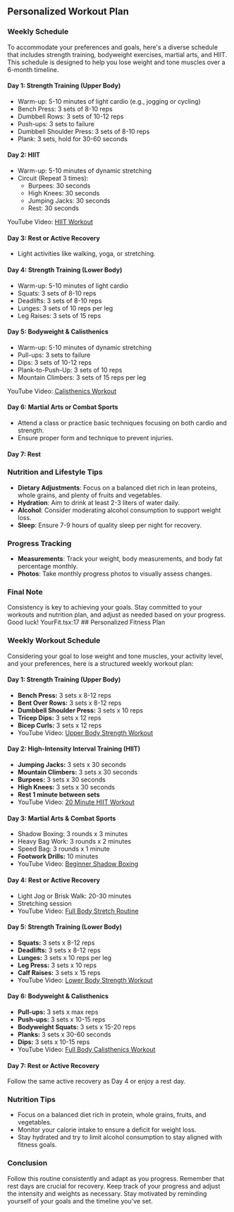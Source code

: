 ## Personalized Workout Plan

### Weekly Schedule

To accommodate your preferences and goals, here's a diverse schedule that includes strength training, bodyweight exercises, martial arts, and HIIT. This schedule is designed to help you lose weight and tone muscles over a 6-month timeline.

#### Day 1: Strength Training (Upper Body)

- Warm-up: 5-10 minutes of light cardio (e.g., jogging or cycling)
- Bench Press: 3 sets of 8-10 reps
- Dumbbell Rows: 3 sets of 10-12 reps
- Push-ups: 3 sets to failure
- Dumbbell Shoulder Press: 3 sets of 8-10 reps
- Plank: 3 sets, hold for 30-60 seconds

#### Day 2: HIIT

- Warm-up: 5-10 minutes of dynamic stretching
- Circuit (Repeat 3 times):
  - Burpees: 30 seconds
  - High Knees: 30 seconds
  - Jumping Jacks: 30 seconds
  - Rest: 30 seconds

YouTube Video: [HIIT Workout](https://www.youtube.com/watch?v=ml6cT4AZdqI)

#### Day 3: Rest or Active Recovery

- Light activities like walking, yoga, or stretching.

#### Day 4: Strength Training (Lower Body)

- Warm-up: 5-10 minutes of light cardio
- Squats: 3 sets of 8-10 reps
- Deadlifts: 3 sets of 8-10 reps
- Lunges: 3 sets of 10 reps per leg
- Leg Raises: 3 sets of 15 reps

#### Day 5: Bodyweight & Calisthenics

- Warm-up: 5-10 minutes of dynamic stretching
- Pull-ups: 3 sets to failure
- Dips: 3 sets of 10-12 reps
- Plank-to-Push-Up: 3 sets of 10 reps
- Mountain Climbers: 3 sets of 15 reps per leg

YouTube Video: [Calisthenics Workout](https://www.youtube.com/watch?v=c3XhZXW5kEU)

#### Day 6: Martial Arts or Combat Sports

- Attend a class or practice basic techniques focusing on both cardio and strength.
- Ensure proper form and technique to prevent injuries.

#### Day 7: Rest

### Nutrition and Lifestyle Tips

- **Dietary Adjustments**: Focus on a balanced diet rich in lean proteins, whole grains, and plenty of fruits and vegetables.
- **Hydration**: Aim to drink at least 2-3 liters of water daily.
- **Alcohol**: Consider moderating alcohol consumption to support weight loss.
- **Sleep**: Ensure 7-9 hours of quality sleep per night for recovery.

### Progress Tracking

- **Measurements**: Track your weight, body measurements, and body fat percentage monthly.
- **Photos**: Take monthly progress photos to visually assess changes.

### Final Note

Consistency is key to achieving your goals. Stay committed to your workouts and nutrition plan, and adjust as needed based on your progress. Good luck!
YourFit.tsx:17 ## Personalized Fitness Plan

### Weekly Workout Schedule

Considering your goal to lose weight and tone muscles, your activity level, and your preferences, here is a structured weekly workout plan:

#### **Day 1: Strength Training (Upper Body)**

- **Bench Press:** 3 sets x 8-12 reps
- **Bent Over Rows:** 3 sets x 8-12 reps
- **Dumbbell Shoulder Press:** 3 sets x 10 reps
- **Tricep Dips:** 3 sets x 12 reps
- **Bicep Curls:** 3 sets x 12 reps
- YouTube Video: [Upper Body Strength Workout](https://www.youtube.com/watch?v=U0bhE67HuDY)

#### **Day 2: High-Intensity Interval Training (HIIT)**

- **Jumping Jacks:** 3 sets x 30 seconds
- **Mountain Climbers:** 3 sets x 30 seconds
- **Burpees:** 3 sets x 30 seconds
- **High Knees:** 3 sets x 30 seconds
- **Rest 1 minute between sets**
- YouTube Video: [20 Minute HIIT Workout](https://www.youtube.com/watch?v=ml6cT4AZdqI)

#### **Day 3: Martial Arts & Combat Sports**

- Shadow Boxing: 3 rounds x 3 minutes
- Heavy Bag Work: 3 rounds x 2 minutes
- Speed Bag: 3 rounds x 1 minute
- **Footwork Drills:** 10 minutes
- YouTube Video: [Beginner Shadow Boxing](https://www.youtube.com/watch?v=INoyAbLgMwQ)

#### **Day 4: Rest or Active Recovery**

- Light Jog or Brisk Walk: 20-30 minutes
- Stretching session
- YouTube Video: [Full Body Stretch Routine](https://www.youtube.com/watch?v=Ll615LquHl4)

#### **Day 5: Strength Training (Lower Body)**

- **Squats:** 3 sets x 8-12 reps
- **Deadlifts:** 3 sets x 8-12 reps
- **Lunges:** 3 sets x 10 reps per leg
- **Leg Press:** 3 sets x 10 reps
- **Calf Raises:** 3 sets x 15 reps
- YouTube Video: [Lower Body Strength Workout](https://www.youtube.com/watch?v=1xMaFsAvSRU)

#### **Day 6: Bodyweight & Calisthenics**

- **Pull-ups:** 3 sets x max reps
- **Push-ups:** 3 sets x 10-15 reps
- **Bodyweight Squats:** 3 sets x 15-20 reps
- **Planks:** 3 sets x 30-60 seconds
- **Dips:** 3 sets x 10-15 reps
- YouTube Video: [Full Body Calisthenics Workout](https://www.youtube.com/watch?v=9v0fxL3k7YM)

#### **Day 7: Rest or Active Recovery**

Follow the same active recovery as Day 4 or enjoy a rest day.

### Nutrition Tips

- Focus on a balanced diet rich in protein, whole grains, fruits, and vegetables.
- Monitor your calorie intake to ensure a deficit for weight loss.
- Stay hydrated and try to limit alcohol consumption to stay aligned with fitness goals.

### Conclusion

Follow this routine consistently and adapt as you progress. Remember that rest days are crucial for recovery. Keep track of your progress and adjust the intensity and weights as necessary. Stay motivated by reminding yourself of your goals and the timeline you've set.
